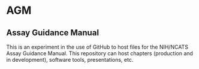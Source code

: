 # AGM
## Assay Guidance Manual
This is an experiment in the use of GitHub to host files for the
NIH/NCATS Assay Guidance Manual. This repository can host chapters
(production and in development), software tools, presentations, etc.

